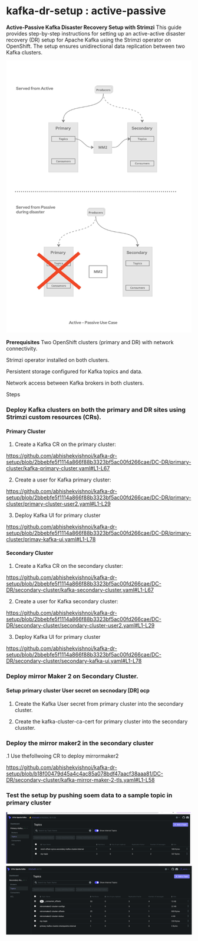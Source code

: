 # kafka-dr-setup : active-passive 


**Active-Passive Kafka Disaster Recovery Setup with Strimzi**
This guide provides step-by-step instructions for setting up an active-active disaster recovery (DR) setup for Apache Kafka using the Strimzi operator on OpenShift. The setup ensures unidirectional data replication between two Kafka clusters.

<img src="DC-DR/images/DR_Setup.jpg"/>

**Prerequisites**
Two OpenShift clusters (primary and DR) with network connectivity.

Strimzi operator installed on both clusters.

Persistent storage configured for Kafka topics and data.

Network access between Kafka brokers in both clusters.

Steps


### Deploy Kafka clusters on both the primary and DR sites using Strimzi custom resources (CRs).


#### Primary Cluster

1. Create a Kafka CR on the primary cluster:

https://github.com/abhishekvishnoi/kafka-dr-setup/blob/2bbebfe5f1114a866f88b3323bf5ac00fd266cae/DC-DR/primary-cluster/kafka-primary-cluster.yaml#L1-L67

2. Create a user for Kafka primary cluster:

https://github.com/abhishekvishnoi/kafka-dr-setup/blob/2bbebfe5f1114a866f88b3323bf5ac00fd266cae/DC-DR/primary-cluster/primary-cluster-user2.yaml#L1-L29

3. Deploy Kafka UI for primary cluster

https://github.com/abhishekvishnoi/kafka-dr-setup/blob/2bbebfe5f1114a866f88b3323bf5ac00fd266cae/DC-DR/primary-cluster/primay-kafka-ui.yaml#L1-L78

#### Secondary Cluster

1. Create a Kafka CR on the secondary cluster:

https://github.com/abhishekvishnoi/kafka-dr-setup/blob/2bbebfe5f1114a866f88b3323bf5ac00fd266cae/DC-DR/secondary-cluster/kafka-secondary-cluster.yaml#L1-L67

2. Create a user for Kafka secondary cluster:

https://github.com/abhishekvishnoi/kafka-dr-setup/blob/2bbebfe5f1114a866f88b3323bf5ac00fd266cae/DC-DR/secondary-cluster/secondary-cluster-user2.yaml#L1-L29

3. Deploy Kafka UI for primary cluster

https://github.com/abhishekvishnoi/kafka-dr-setup/blob/2bbebfe5f1114a866f88b3323bf5ac00fd266cae/DC-DR/secondary-cluster/secondary-kafka-ui.yaml#L1-L78


### Deploy mirror Maker 2 on Secondary Cluster.

#### Setup primary cluster User secret on secnodary [DR] ocp 

1. Create the Kafka User secret from primary cluster into the secondary cluster.

2. Create the kafka-cluster-ca-cert for primary cluster into the secondary clusster.



### Deploy the mirror maker2 in the secondary cluster 


.1 Use thefollwoing CR to deploy mirrormaker2


https://github.com/abhishekvishnoi/kafka-dr-setup/blob/b18f00479d45a4c4ac85a078bdf47aacf38aaa81/DC-DR/secondary-cluster/kafka-mirror-maker-2-tls.yaml#L1-L58


### Test the setup by pushing soem data to a sample topic in primary cluster

<img src="DC-DR/images/primary-kafka-cluster.png"/>


<img src="DC-DR/images/sec-kafka-cluster.png"/>
